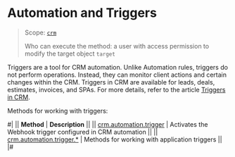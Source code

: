# Automation and Triggers

> Scope: [`crm`](../../scopes/permissions.md)
>
> Who can execute the method: a user with access permission to modify the target object `target`

Triggers are a tool for CRM automation. Unlike Automation rules, triggers do not perform operations. Instead, they can monitor client actions and certain changes within the CRM. Triggers in CRM are available for leads, deals, estimates, invoices, and SPAs. For more details, refer to the article [Triggers in CRM](https://helpdesk.bitrix24.com/open/16628872/).

Methods for working with triggers:

#|
|| **Method** | **Description** ||
|| [crm.automation.trigger](./crm-automation-trigger.md) | Activates the Webhook trigger configured in CRM automation ||
|| [crm.automation.trigger.*](./triggers/index.md) | Methods for working with application triggers ||
|#